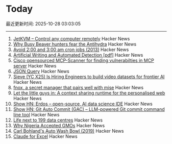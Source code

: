 # Today

最近更新时间: 2025-10-28 03:03:05

--- 
1. [JetKVM – Control any computer remotely](https://jetkvm.com/) Hacker News
2. [Why Busy Beaver hunters fear the Antihydra](https://benbrubaker.com/why-busy-beaver-hunters-fear-the-antihydra/) Hacker News
3. [Avoid 2:00 and 3:00 am cron jobs (2013)](https://www.endpointdev.com/blog/2013/04/avoid-200-and-300-am-cron-jobs/) Hacker News
4. [Artificial Writing and Automated Detection [pdf]](https://www.nber.org/system/files/working_papers/w34223/w34223.pdf) Hacker News
5. [Cisco opensourced MCP-Scanner for finding vulnerabilties in MCP server](https://github.com/cisco-ai-defense/mcp-scanner) Hacker News
6. [JSON Query](https://jsonquerylang.org/) Hacker News
7. [Sieve (YC X25) Is Hiring Engineers to build video datasets for frontier AI](https://www.sievedata.com/) Hacker News
8. [fnox, a secret manager that pairs well with mise](https://github.com/jdx/mise/discussions/6779) Hacker News
9. [Let the little guys in: A context sharing runtime for the personalised web](https://arjun.md/little-guys) Hacker News
10. [Show HN: Erdos – open-source, AI data science IDE](https://www.lotas.ai/erdos) Hacker News
11. [Show HN: Git Auto Commit (GAC) – LLM-powered Git commit command line tool](https://github.com/cellwebb/gac) Hacker News
12. [Life next to 199 data centres](https://www.bbc.com/news/articles/c93dnnxewdvo) Hacker News
13. [Why Nigeria Accepted GMOs](https://www.asimov.press/p/nigeria-crops) Hacker News
14. [Carl Bohland's Auto Wash Bowl (2019)](https://www.vintag.es/2019/12/the-auto-wash-bowl.html) Hacker News
15. [Claude for Excel](https://www.claude.com/claude-for-excel) Hacker News
